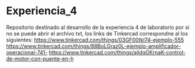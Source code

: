 # Experiencia_4
Repositorio destinado al desarrollo de la experiencia 4 de laboratorio
por si no se puede abrir el archivo txt, los links de Tinkercad correspondne al los siguientes:
https://www.tinkercad.com/things/03GF00tkl74-ejemplo-555
https://www.tinkercad.com/things/88BoLGraz0L-ejemplo-amplificador-operacional-741-
https://www.tinkercad.com/things/ajldqGKrnaK-control-de-motor-con-puente-en-h

